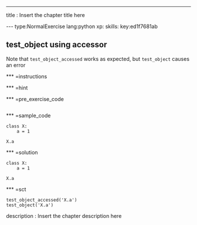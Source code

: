 ---
title       : Insert the chapter title here

--- type:NormalExercise lang:python xp: skills: key:ed1f7681ab
## test_object using accessor

Note that `test_object_accessed` works as expected, but `test_object` causes an error

*** =instructions

*** =hint

*** =pre_exercise_code
```{python}

```

*** =sample_code
```{python}
class X:
    a = 1
    
X.a
```

*** =solution
```{python}
class X:
    a = 1
    
X.a
```

*** =sct
```{python}
test_object_accessed('X.a')
test_object('X.a')
```
description : Insert the chapter description here